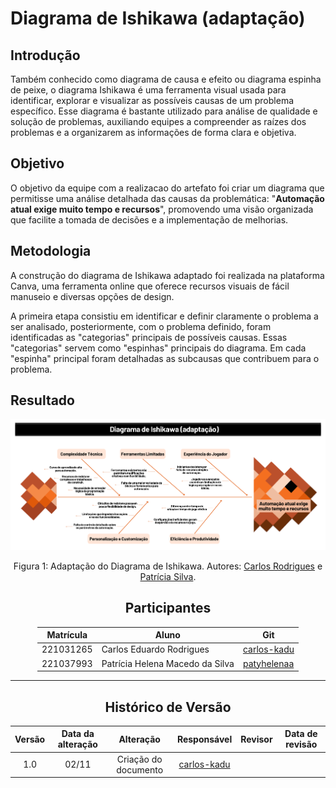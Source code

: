 # Diagrama de Ishikawa (adaptação)

## Introdução

Também conhecido como diagrama de causa e efeito ou diagrama espinha de peixe, o diagrama Ishikawa é uma ferramenta visual usada para identificar, explorar e visualizar as possíveis causas de um problema específico. Esse diagrama é bastante utilizado para análise de qualidade e solução de problemas, auxiliando equipes a compreender as raízes dos problemas e a organizarem as informações de forma clara e objetiva.


## Objetivo

O objetivo da equipe com a realizacao do artefato foi criar um diagrama que permitisse uma análise detalhada das causas da problemática: "**Automação atual exige muito tempo e recursos**", promovendo uma visão organizada que facilite a tomada de decisões e a implementação de melhorias.


## Metodologia

A construção do diagrama de Ishikawa adaptado foi realizada na plataforma Canva, uma ferramenta online que oferece recursos visuais de fácil manuseio e diversas opções de design. 

A primeira etapa consistiu em identificar e definir claramente o problema a ser analisado, posteriormente, com o problema definido, foram identificadas as "categorias" principais de possíveis causas. Essas "categorias" servem como "espinhas" principais do diagrama. Em cada "espinha" principal foram detalhadas as subcausas que contribuem para o problema.


## Resultado
<img src="../../assets/diagrama-causa-e-efeito.png" style="text-align: center"/> 
<p style="text-align: center">Figura 1: Adaptação do Diagrama de Ishikawa. Autores: <a href="https://github.com/carlos-kadu" target="_blank">Carlos Rodrigues</a> e <a href="https://github.com/patyhelenaa" target="_blank">Patrícia Silva</a>.</p>

<center>

## Participantes

</center>

<div style="margin: 0 auto; width: fit-content;">

| Matrícula | Aluno                             | Git                                                           |
| --------- | --------------------------------- | ------------------------------------------------------------- |
| 221031265 | Carlos Eduardo Rodrigues | [carlos-kadu](https://github.com/carlos-kadu)             |
| 221037993 | Patrícia Helena Macedo da Silva        | [patyhelenaa](https://github.com/patyhelenaa)                 |

</div>

---

<center>

## Histórico de Versão

</center>

<div style="margin: 0 auto; width: fit-content;">

| Versão | Data da alteração |      Alteração       |                  Responsável                  | Revisor | Data de revisão |
| :----: | :---------------: | :------------------: | :-------------------------------------------: | :-----: | :-------------: |
|  1.0   |       02/11       | Criação do documento | [carlos-kadu](https://github.com/carlos-kadu) |         |                 |
